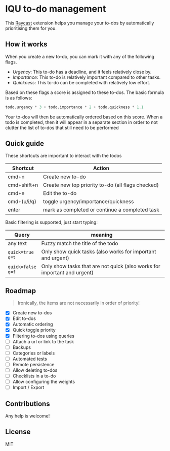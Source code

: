 # IQU to-do management

This [Raycast](https://raycast.com/) extension helps you manage your to-dos by automatically prioritising them for you.

## How it works 

When you create a new to-do, you can mark it with any of the following flags.

- *Urgency*: This to-do has a deadline, and it feels relatively close by.  
- *Importance*: This to-do is relatively important compared to other tasks. 
- *Quickness*: This to-do can be completed with relatively low effort.

Based on these flags a score is assigned to these to-dos. The basic formula is as follows:
```python
todo.urgency * 3 + todo.importance * 2 + todo.quickness * 1.1 
```
Your to-dos will then be automatically ordered based on this score. When a todo is completed, then it will appear in a 
separate section in order to not clutter the list of to-dos that still need to be performed

## Quick guide

These shortcuts are important to interact with the todos

| Shortcut    | Action                                            |
|-------------|---------------------------------------------------|
| cmd+n       | Create new to-do                                  |
| cmd+shift+n | Create new top priority to-do (all flags checked) |
| cmd+e       | Edit the to-do                                    |
| cmd+(u/i/q) | toggle urgency/importance/quickness               |
| enter       | mark as completed or continue a completed task    |

Basic filtering is supported, just start typing:

| Query                   | meaning                                                                  |
|-------------------------|--------------------------------------------------------------------------|
| any text                | Fuzzy match the title of the todo                                        |
| `quick=true`<br/>`q=t`  | Only show quick tasks (also works for important and urgent)              |
| `quick=false`<br/>`q=f` | Only show tasks that are not quick (also works for important and urgent) |

## Roadmap

> Ironically, the items are not necessarily in order of priority! 

- [x] Create new to-dos
- [x] Edit to-dos
- [x] Automatic ordering 
- [x] Quick toggle priority
- [x] Filtering to-dos using queries
- [ ] Attach a url or link to the task
- [ ] Backups
- [ ] Categories or labels
- [ ] Automated tests
- [ ] Remote persistence
- [ ] Allow deleting to-dos
- [ ] Checklists in a to-do
- [ ] Allow configuring the weights 
- [ ] Import / Export

## Contributions

Any help is welcome! 

## License

MIT